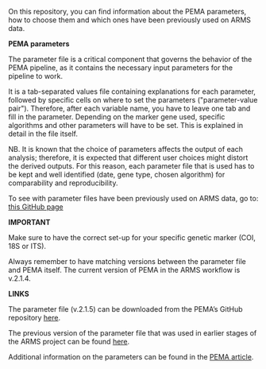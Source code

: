 On this repository, you can find information about the PEMA parameters, how to choose them and which ones have been previously used on ARMS data.

**PEMA parameters**

The parameter file is a critical component that governs the behavior of the PEMA pipeline, as it contains the necessary input parameters for the pipeline to work.

It is a tab-separated values file containing explanations for each parameter, followed by specific cells on where to set the parameters ("parameter-value pair"). Therefore, after each variable name, you have to leave one tab and fill in the parameter.
Depending on the marker gene used, specific algorithms and other parameters will have to be set. This is explained in detail in the file itself.

NB. It is known that the choice of parameters affects the output of each analysis; therefore, it is expected that different user choices might distort the derived outputs. For this reason, each parameter file that is used has to be kept and well identified (date, gene type, chosen algorithm) for comparability and reproducibility.

To see with parameter files have been previously used on ARMS data, go to: [this GitHub page](https://github.com/arms-mbon/analysis_release_001/tree/main/parameter_files)

**IMPORTANT**

Make sure to have the correct set-up for your specific genetic marker (COI, 18S or ITS). 

Always remember to have matching versions between the parameter file and PEMA itself. The current version of PEMA in the ARMS workflow is v.2.1.4. 

**LINKS**

The parameter file (v.2.1.5) can be downloaded from the PEMA’s GitHub repository [here](https://github.com/hariszaf/pema/blob/master/pema_docker_image/sanity_check/COI/parameters.tsv).

The previous version of the parameter file that was used in earlier stages of the ARMS project can be found [here](https://github.com/hariszaf/pema/blob/master/analysis_directory/parameters.tsv).

Additional information on the parameters can be found in the [PEMA article](https://academic.oup.com/gigascience/article/9/3/giaa022/5803335).

